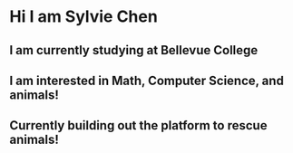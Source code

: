# Hi I am Sylvie Chen
## I am currently studying at Bellevue College
## I am interested in Math, Computer Science, and animals!
## Currently building out the platform to rescue animals!
